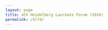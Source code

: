 ```yaml
---
layout: page
title: 4th Heidelberg Laureate Forum (2016)
permalink: /hlf4/
---
```


[//]: # (<br>)

[//]: # (<img src="../assets/images/hlf/ivan_sutherland.jpg" alt="Ivan Sutherland">)

[//]: # (<br>)

[//]: # ()
[//]: # (<img src="../assets/images/hlf/tony_hoare.jpg" alt="Tony Hoare">)

[//]: # (<br>)

[//]: # ()
[//]: # (<img src="../assets/images/hlf/vint_cerf.jpg" alt="Vint Cerf">)

[//]: # (<br>)

[//]: # ()
[//]: # (<img src="../assets/images/hlf/fred_brooks.jpg" alt="Fred Brooks">)

[//]: # (<br>)

[//]: # ()
[//]: # (<img src="../assets/images/hlf/raj_reddy.jpg" alt="Raj Reddy">)

[//]: # (<br>)

[//]: # ()
[//]: # (<img src="../assets/images/hlf/steven_cook.jpg" alt="Steven Cook">)

[//]: # (<br>)

[//]: # ()
[//]: # (<img src="../assets/images/hlf/barbara_liskov.jpg" alt="Barbara Liskov">)

[//]: # (<br>)

[//]: # ()
[//]: # (<img src="../assets/images/hlf/john_hopcroft.jpg" alt="John Hopcroft">)
